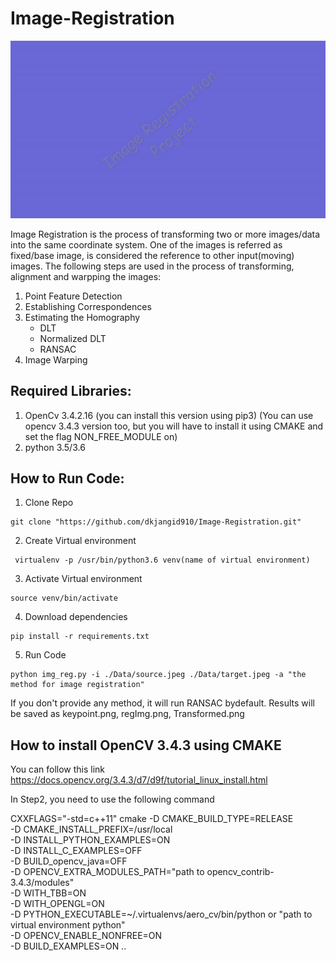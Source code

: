 # Image-Registration
<img src="Image_Registration.gif" width="700">

Image Registration is the process of transforming two or more images/data into the same coordinate system. One of the images is referred as fixed/base image, is considered the reference to other input(moving) images. The following steps are used in the process of transforming, alignment and warpping the images: 
1. Point Feature Detection
2. Establishing Correspondences 
3. Estimating the Homography
   - DLT
   - Normalized DLT
   - RANSAC
4. Image Warping 

## Required Libraries:
   1. OpenCv 3.4.2.16 (you can install this version using pip3)
   (You can use opencv 3.4.3 version too, but you will have to install it using CMAKE and set the flag NON_FREE_MODULE on) 
   2. python 3.5/3.6 
  
## How to Run Code:
   1. Clone Repo
   ```
   git clone "https://github.com/dkjangid910/Image-Registration.git"
   ```
   2. Create Virtual environment
   ```
    virtualenv -p /usr/bin/python3.6 venv(name of virtual environment)
   ```
   3. Activate Virtual environment
   ```
   source venv/bin/activate
   ```
   4. Download dependencies 
   ```
   pip install -r requirements.txt 
   ```
   5. Run Code
   ```
   python img_reg.py -i ./Data/source.jpeg ./Data/target.jpeg -a "the method for image registration" 
   ``` 
   If you don't provide any method, it will run RANSAC bydefault. Results will be saved as keypoint.png, regImg.png, Transformed.png
 
## How to install OpenCV 3.4.3 using CMAKE
You can follow this link
 https://docs.opencv.org/3.4.3/d7/d9f/tutorial_linux_install.html
 
 In Step2, you need to use the following command

CXXFLAGS="-std=c++11" cmake -D CMAKE_BUILD_TYPE=RELEASE \
-D CMAKE_INSTALL_PREFIX=/usr/local \
-D INSTALL_PYTHON_EXAMPLES=ON \
-D INSTALL_C_EXAMPLES=OFF \
-D BUILD_opencv_java=OFF \
-D OPENCV_EXTRA_MODULES_PATH="path to opencv_contrib-3.4.3/modules" \
-D WITH_TBB=ON \
-D WITH_OPENGL=ON \
-D PYTHON_EXECUTABLE=~/.virtualenvs/aero_cv/bin/python or "path to virtual environment python" \
-D OPENCV_ENABLE_NONFREE=ON \
-D BUILD_EXAMPLES=ON ..
